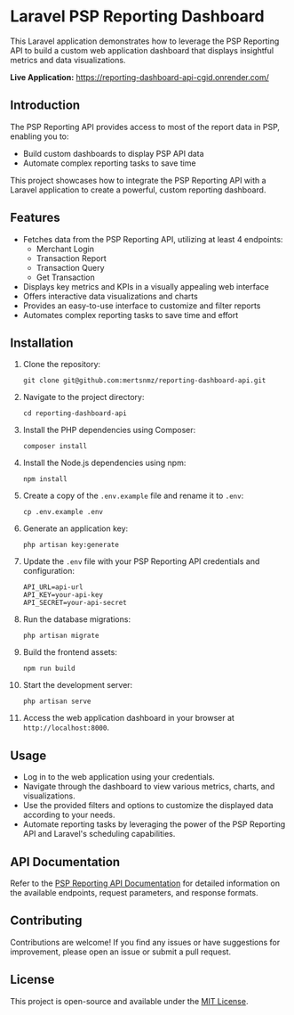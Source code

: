 # Laravel PSP Reporting Dashboard

This Laravel application demonstrates how to leverage the PSP Reporting API to build a custom web application dashboard that displays insightful metrics and data visualizations.

**Live Application:** https://reporting-dashboard-api-cgid.onrender.com/

## Introduction

The PSP Reporting API provides access to most of the report data in PSP, enabling you to:
- Build custom dashboards to display PSP API data
- Automate complex reporting tasks to save time

This project showcases how to integrate the PSP Reporting API with a Laravel application to create a powerful, custom reporting dashboard.

## Features

- Fetches data from the PSP Reporting API, utilizing at least 4 endpoints:
    - Merchant Login
    - Transaction Report
    - Transaction Query
    - Get Transaction
- Displays key metrics and KPIs in a visually appealing web interface
- Offers interactive data visualizations and charts
- Provides an easy-to-use interface to customize and filter reports
- Automates complex reporting tasks to save time and effort

## Installation

1. Clone the repository:
   ```
   git clone git@github.com:mertsnmz/reporting-dashboard-api.git
   ```

2. Navigate to the project directory:
   ```
   cd reporting-dashboard-api
   ```

3. Install the PHP dependencies using Composer:
   ```
   composer install
   ```

4. Install the Node.js dependencies using npm:
   ```
   npm install
   ```

5. Create a copy of the `.env.example` file and rename it to `.env`:
   ```
   cp .env.example .env
   ```

6. Generate an application key:
   ```
   php artisan key:generate
   ```

7. Update the `.env` file with your PSP Reporting API credentials and configuration:
   ```
   API_URL=api-url
   API_KEY=your-api-key
   API_SECRET=your-api-secret
   ```

8. Run the database migrations:
   ```
   php artisan migrate
   ```

9. Build the frontend assets:
   ```
   npm run build
   ```

10. Start the development server:
    ```
    php artisan serve
    ```

11. Access the web application dashboard in your browser at `http://localhost:8000`.

## Usage

- Log in to the web application using your credentials.
- Navigate through the dashboard to view various metrics, charts, and visualizations.
- Use the provided filters and options to customize the displayed data according to your needs.
- Automate reporting tasks by leveraging the power of the PSP Reporting API and Laravel's scheduling capabilities.

## API Documentation

Refer to the [PSP Reporting API Documentation](path/to/api-documentation.pdf) for detailed information on the available endpoints, request parameters, and response formats.

## Contributing

Contributions are welcome! If you find any issues or have suggestions for improvement, please open an issue or submit a pull request.

## License

This project is open-source and available under the [MIT License](LICENSE).
